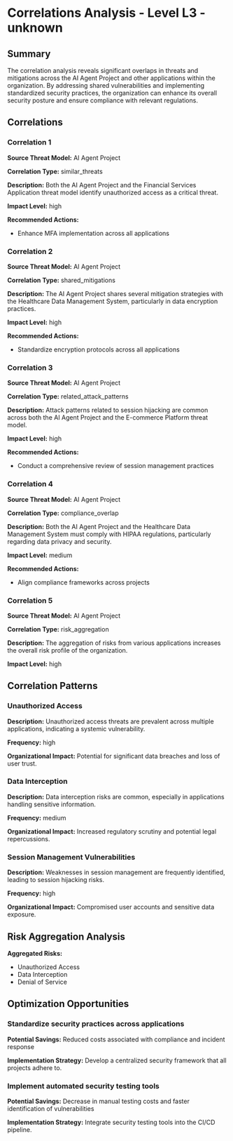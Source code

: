# Correlations Analysis - Level L3 - unknown

## Summary

The correlation analysis reveals significant overlaps in threats and mitigations across the AI Agent Project and other applications within the organization. By addressing shared vulnerabilities and implementing standardized security practices, the organization can enhance its overall security posture and ensure compliance with relevant regulations.

## Correlations

### Correlation 1

**Source Threat Model:** AI Agent Project

**Correlation Type:** similar_threats

**Description:** Both the AI Agent Project and the Financial Services Application threat model identify unauthorized access as a critical threat.

**Impact Level:** high

**Recommended Actions:**
- Enhance MFA implementation across all applications

### Correlation 2

**Source Threat Model:** AI Agent Project

**Correlation Type:** shared_mitigations

**Description:** The AI Agent Project shares several mitigation strategies with the Healthcare Data Management System, particularly in data encryption practices.

**Impact Level:** high

**Recommended Actions:**
- Standardize encryption protocols across all applications

### Correlation 3

**Source Threat Model:** AI Agent Project

**Correlation Type:** related_attack_patterns

**Description:** Attack patterns related to session hijacking are common across both the AI Agent Project and the E-commerce Platform threat model.

**Impact Level:** high

**Recommended Actions:**
- Conduct a comprehensive review of session management practices

### Correlation 4

**Source Threat Model:** AI Agent Project

**Correlation Type:** compliance_overlap

**Description:** Both the AI Agent Project and the Healthcare Data Management System must comply with HIPAA regulations, particularly regarding data privacy and security.

**Impact Level:** medium

**Recommended Actions:**
- Align compliance frameworks across projects

### Correlation 5

**Source Threat Model:** AI Agent Project

**Correlation Type:** risk_aggregation

**Description:** The aggregation of risks from various applications increases the overall risk profile of the organization.

**Impact Level:** high

## Correlation Patterns

### Unauthorized Access

**Description:** Unauthorized access threats are prevalent across multiple applications, indicating a systemic vulnerability.

**Frequency:** high

**Organizational Impact:** Potential for significant data breaches and loss of user trust.

### Data Interception

**Description:** Data interception risks are common, especially in applications handling sensitive information.

**Frequency:** medium

**Organizational Impact:** Increased regulatory scrutiny and potential legal repercussions.

### Session Management Vulnerabilities

**Description:** Weaknesses in session management are frequently identified, leading to session hijacking risks.

**Frequency:** high

**Organizational Impact:** Compromised user accounts and sensitive data exposure.

## Risk Aggregation Analysis

**Aggregated Risks:**
- Unauthorized Access
- Data Interception
- Denial of Service

## Optimization Opportunities

### Standardize security practices across applications

**Potential Savings:** Reduced costs associated with compliance and incident response

**Implementation Strategy:** Develop a centralized security framework that all projects adhere to.

### Implement automated security testing tools

**Potential Savings:** Decrease in manual testing costs and faster identification of vulnerabilities

**Implementation Strategy:** Integrate security testing tools into the CI/CD pipeline.

